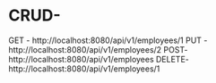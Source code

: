 # CRUD-

GET - http://localhost:8080/api/v1/employees/1
PUT -http://localhost:8080/api/v1/employees/2
POST- http://localhost:8080/api/v1/employees
DELETE- http://localhost:8080/api/v1/employees/1
